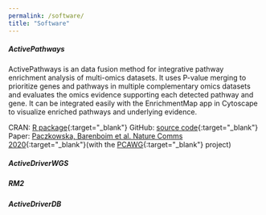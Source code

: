 ```yaml
---
permalink: /software/
title: "Software"
---
```


##### ActivePathways

ActivePathways is an data fusion method for integrative pathway enrichment analysis of multi-omics datasets. It uses P-value merging to prioritize genes and pathways in multiple complementary omics datasets and evaluates the omics evidence supporting each detected pathway and gene. It can be integrated easily with the EnrichmentMap app in Cytoscape to visualize enriched pathways and underlying evidence. 

CRAN: [R package](https://cran.r-project.org/web/packages/ActivePathways/index.html){:target="_blank"}
GitHub: [source code](https://github.com/reimandlab/ActivePathways){:target="_blank"}
Paper: [Paczkowska, Barenboim et al. Nature Comms 2020](https://www.nature.com/articles/s41467-019-13983-9){:target="_blank"}(with the [PCAWG](https://nature.com/articles/s41586-020-1969-6){:target="_blank"} project)

##### ActiveDriverWGS

##### RM2

##### ActiveDriverDB